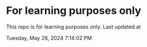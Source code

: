 # For learning purposes only
This repo is for learning purposes only.
Last updated at

Tuesday, May 28, 2024 7:14:02 PM

